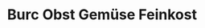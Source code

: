 ---
title: "Burc Obst Gemüse Feinkost"
url: /duesseldorf/burc-obst-gemuese-feinkost/
shop: Gemüse & Obst
---